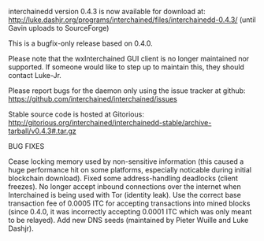 interchainedd version 0.4.3 is now available for download at:
http://luke.dashjr.org/programs/interchained/files/interchainedd-0.4.3/ (until Gavin uploads to SourceForge)

This is a bugfix-only release based on 0.4.0.

Please note that the wxInterchained GUI client is no longer maintained nor supported. If someone would like to step up to maintain this, they should contact Luke-Jr.

Please report bugs for the daemon only using the issue tracker at github:
https://github.com/interchained/interchained/issues

Stable source code is hosted at Gitorious:
http://gitorious.org/interchained/interchainedd-stable/archive-tarball/v0.4.3#.tar.gz

BUG FIXES

Cease locking memory used by non-sensitive information (this caused a huge performance hit on some platforms, especially noticable during initial blockchain download).
Fixed some address-handling deadlocks (client freezes).
No longer accept inbound connections over the internet when Interchained is being used with Tor (identity leak).
Use the correct base transaction fee of 0.0005 ITC for accepting transactions into mined blocks (since 0.4.0, it was incorrectly accepting 0.0001 ITC which was only meant to be relayed).
Add new DNS seeds (maintained by Pieter Wuille and Luke Dashjr).

